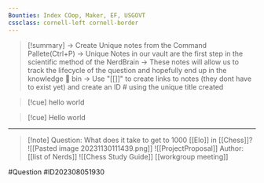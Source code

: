 ```yaml
---
Bounties: Index COop, Maker, EF, USGOVT
cssclass: cornell-left cornell-border
---
```

>[!summary] 
>-> Create Unique notes from the Command Pallete(Ctrl+P)
>-> Unique Notes in our vault are the first step in the scientific method of the NerdBrain
-> These notes will allow us to track the lifecycle of the question and hopefully end up in the knowledge 🧠 bin
-> Use "[[]]" to create links to notes (they dont have to exist yet) and create an ID # using the unique title created 

>[!cue] hello world

>[!cue] Hello world

---

>[!note] Question: 
> What does it take to get to 1000 [[Elo]] in [[Chess]]?
> ![[Pasted image 20231130111439.png]]
![[ProjectProposal]]
Author: [[list of Nerds]]
![[Chess Study Guide]]
[[workgroup meeting]]

#Question #ID202308051930